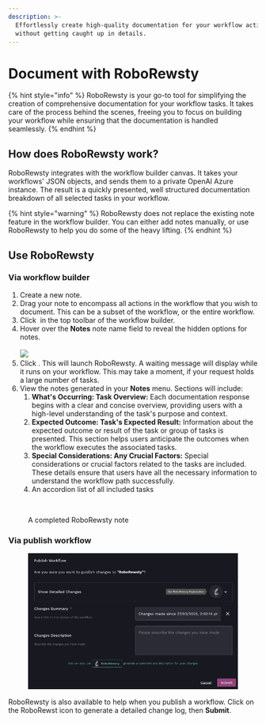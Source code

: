 ```yaml
---
description: >-
  Effortlessly create high-quality documentation for your workflow actions
  without getting caught up in details.
---
```


# Document with RoboRewsty

{% hint style="info" %}
RoboRewsty is your go-to tool for simplifying the creation of comprehensive documentation for your workflow tasks. It takes care of the process behind the scenes, freeing you to focus on building your workflow while ensuring that the documentation is handled seamlessly.
{% endhint %}

## How does RoboRewsty work?

RoboRewsty integrates with the workflow builder canvas. It takes your workflows' JSON objects, and sends them to a private OpenAI Azure instance. The result is a quickly presented, well structured documentation breakdown of all selected tasks in your workflow.&#x20;

{% hint style="warning" %}
RoboRewsty does not replace the existing note feature in the workflow builder. You can either add notes manually, or use RoboRewsty to help you do some of the heavy lifting.
{% endhint %}

## Use RoboRewsty

### Via workflow builder

1. Create a new note.&#x20;
2. Drag your note to encompass all actions in the workflow that you wish to document. This can be a subset of the workflow, or the entire workflow.
3. Click <img src="../../.gitbook/assets/Screenshot 2025-03-05 at 2.41.06 PM (1).png" alt="" data-size="line"> in the top toolbar of the workflow builder.&#x20;
4. Hover over the **Notes** note name field to reveal the hidden options for notes.\
   \
   ![](<../../.gitbook/assets/Screenshot 2025-03-06 at 5.15.17 PM.png>)
5. Click <img src="../../.gitbook/assets/Screenshot 2025-03-06 at 5.18.18 PM.png" alt="" data-size="line">. This will launch RoboRewsty. A waiting message will display while it runs on your workflow. This may take a moment, if your request holds a large number of tasks.
6. View the notes generated in your **Notes** menu. Sections will include:
   1. **What's Occurring: Task Overview:** Each documentation response begins with a clear and concise overview, providing users with a high-level understanding of the task's purpose and context.
   2. **Expected Outcome: Task's Expected Result:** Information about the expected outcome or result of the task or group of tasks is presented. This section helps users anticipate the outcomes when the workflow executes the associated tasks.
   3. **Special Considerations: Any Crucial Factors:** Special considerations or crucial factors related to the tasks are included. These details ensure that users have all the necessary information to understand the workflow path successfully.
   4. An accordion list of all included tasks

<figure><img src="../../.gitbook/assets/Screenshot 2025-03-06 at 5.21.51 PM.png" alt=""><figcaption><p>A completed RoboRewsty note</p></figcaption></figure>

### Via publish workflow

<figure><img src="../../.gitbook/assets/image (59).png" alt=""><figcaption></figcaption></figure>

RoboRewsty is also available to help when you publish a workflow. Click on the RoboRewst icon to generate a detailed change log, then **Submit**.
